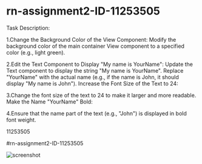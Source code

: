 # rn-assignment2-ID-11253505
Task Description:

1.Change the Background Color of the View Component:
Modify the background color of the main container View component to a specified color (e.g., light green).

2.Edit the Text Component to Display "My name is YourName":
Update the Text component to display the string "My name is YourName".
Replace "YourName" with the actual name (e.g., if the name is John, it should display "My name is John").
Increase the Font Size of the Text to 24:

3.Change the font size of the text to 24 to make it larger and more readable.
Make the Name "YourName" Bold:

4.Ensure that the name part of the text (e.g., "John") is displayed in bold font weight.

11253505


#rn-assignment2-ID-11253505

![screenshot](https://github.com/davidasare2/rn-assignment2-ID-11253505/assets/136803854/f404839e-1456-4532-bf37-407999662ae5)
